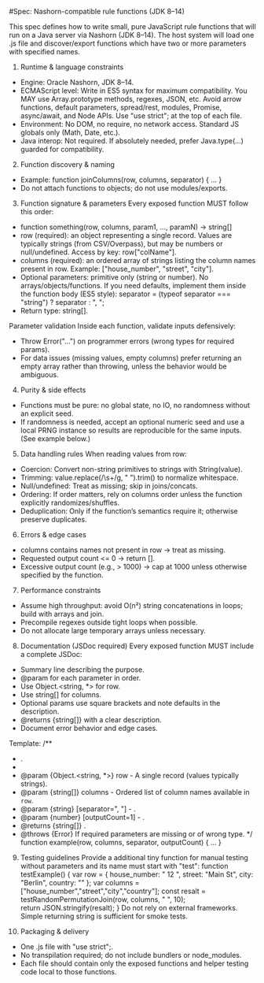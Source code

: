 #Spec: Nashorn-compatible rule functions (JDK 8–14)

This spec defines how to write small, pure JavaScript rule functions that will run on a Java server via Nashorn 
(JDK 8–14). The host system will load one .js file and discover/export functions which have two or more parameters 
with specified names.
1) Runtime & language constraints
- Engine: Oracle Nashorn, JDK 8–14.
- ECMAScript level: Write in ES5 syntax for maximum compatibility.
        You MAY use Array.prototype methods, regexes, JSON, etc.
        Avoid arrow functions, default parameters, spread/rest, modules, Promise, async/await, and Node APIs.
        Use "use strict"; at the top of each file.
- Environment: No DOM, no require, no network access. Standard JS globals only (Math, Date, etc.).
- Java interop: Not required. If absolutely needed, prefer Java.type(...) guarded for compatibility.

2) Function discovery & naming
- Example: function joinColumns(row, columns, separator) { ... }
- Do not attach functions to objects; do not use modules/exports.

3) Function signature & parameters
Every exposed function MUST follow this order:
- function something(row, columns, param1, ..., paramN) -> string[]
- row (required): an object representing a single record. Values are typically strings (from CSV/Overpass), but may 
  be numbers or null/undefined. Access by key: row["colName"].
- columns (required): an ordered array of strings listing the column names present in row. Example: 
   ["house_number", "street", "city"].
- Optional parameters: primitive only (string or number). No arrays/objects/functions. If you need defaults, 
implement them inside the function body (ES5 style):
        separator = (typeof separator === "string") ? separator : ", ";
- Return type: string[].

Parameter validation
Inside each function, validate inputs defensively:
- Throw Error("...") on programmer errors (wrong types for required params).
- For data issues (missing values, empty columns) prefer returning an empty array rather than throwing, unless the 
behavior would be ambiguous.

4) Purity & side effects
- Functions must be pure: no global state, no IO, no randomness without an explicit seed.
- If randomness is needed, accept an optional numeric seed and use a local PRNG instance so results are reproducible 
  for the same inputs. (See example below.)

5) Data handling rules
When reading values from row:
- Coercion: Convert non-string primitives to strings with String(value).
- Trimming: value.replace(/\s+/g, " ").trim() to normalize whitespace.
- Null/undefined: Treat as missing; skip in joins/concats.
- Ordering: If order matters, rely on columns order unless the function explicitly randomizes/shuffles.
- Deduplication: Only if the function’s semantics require it; otherwise preserve duplicates.

6) Errors & edge cases
- columns contains names not present in row → treat as missing.
- Requested output count <= 0 → return [].
- Excessive output count (e.g., > 1000) → cap at 1000 unless otherwise specified by the function.

7) Performance constraints
- Assume high throughput: avoid O(n²) string concatenations in loops; build with arrays and join.
- Precompile regexes outside tight loops when possible.
- Do not allocate large temporary arrays unless necessary.

8) Documentation (JSDoc required)
Every exposed function MUST include a complete JSDoc:
- Summary line describing the purpose.
- @param for each parameter in order.
- Use Object.<string, *> for row.
- Use string[] for columns.
- Optional params use square brackets and note defaults in the description.
- @returns {string[]} with a clear description.
- Document error behavior and edge cases.

Template:
/**
* <One-line summary>.
*
* @param {Object.<string, *>} row - A single record (values typically strings).
* @param {string[]} columns - Ordered list of column names available in `row`.
* @param {string} [separator=", "] - <Describe optional param and default>.
* @param {number} [outputCount=1] - <Describe optional param and default>.
* @returns {string[]} <Describe the output semantics>.
* @throws {Error} If required parameters are missing or of wrong type.
*/
  function example(row, columns, separator, outputCount) { ... }

9) Testing guidelines
Provide a additional tiny function for manual testing without parameters and its name must start with "test":
function testExample() {
  var row = { house_number: " 12 ", street: "Main St", city: "Berlin", country: "" };
  var columns = ["house_number","street","city","country"];
  const resalt = testRandomPermutationJoin(row, columns, " ", 10);    
  return JSON.stringify(resalt);
}
Do not rely on external frameworks. Simple returning string is sufficient for smoke tests.

10) Packaging & delivery
- One .js file with "use strict";.
- No transpilation required; do not include bundlers or node_modules.
- Each file should contain only the exposed functions and helper testing code local to those functions.